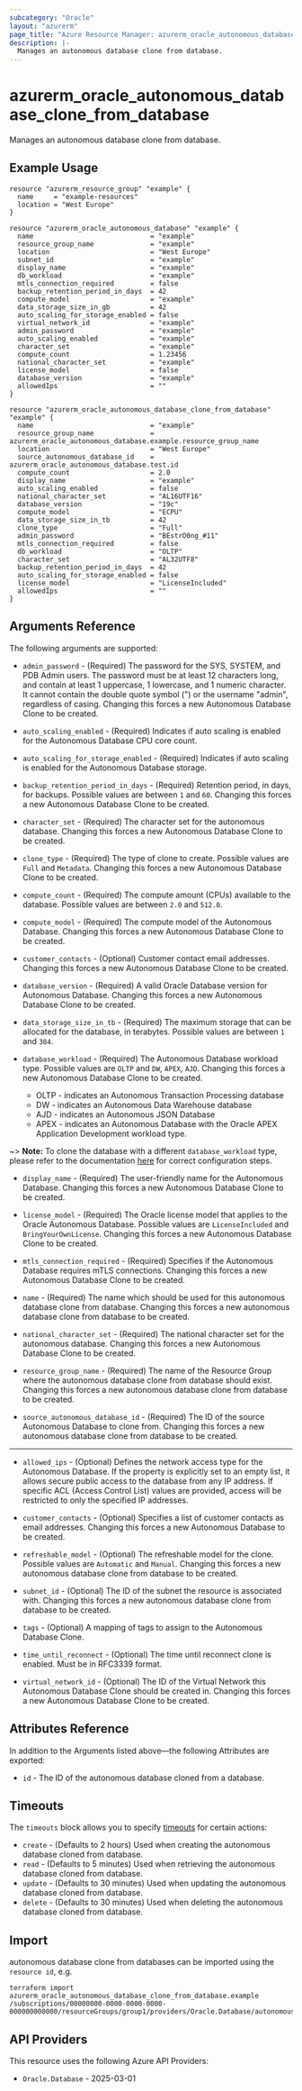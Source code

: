 ```yaml
---
subcategory: "Oracle"
layout: "azurerm"
page_title: "Azure Resource Manager: azurerm_oracle_autonomous_database_clone_from_database"
description: |-
  Manages an autonomous database clone from database.
---
```


# azurerm_oracle_autonomous_database_clone_from_database

Manages an autonomous database clone from database.

## Example Usage

```hcl
resource "azurerm_resource_group" "example" {
  name     = "example-resources"
  location = "West Europe"
}

resource "azurerm_oracle_autonomous_database" "example" {
  name                             = "example"
  resource_group_name              = "example"
  location                         = "West Europe"
  subnet_id                        = "example"
  display_name                     = "example"
  db_workload                      = "example"
  mtls_connection_required         = false
  backup_retention_period_in_days  = 42
  compute_model                    = "example"
  data_storage_size_in_gb          = 42
  auto_scaling_for_storage_enabled = false
  virtual_network_id               = "example"
  admin_password                   = "example"
  auto_scaling_enabled             = "example"
  character_set                    = "example"
  compute_count                    = 1.23456
  national_character_set           = "example"
  license_model                    = false
  database_version                 = "example"
  allowedIps                       = ""
}

resource "azurerm_oracle_autonomous_database_clone_from_database" "example" {
  name                             = "example"
  resource_group_name              = azurerm_oracle_autonomous_database.example.resource_group_name
  location                         = "West Europe"
  source_autonomous_database_id    = azurerm_oracle_autonomous_database.test.id
  compute_count                    = 2.0
  display_name                     = "example"
  auto_scaling_enabled             = false
  national_character_set           = "AL16UTF16"
  database_version                 = "19c"
  compute_model                    = "ECPU"
  data_storage_size_in_tb          = 42
  clone_type                       = "Full"
  admin_password                   = "BEstrO0ng_#11"
  mtls_connection_required         = false
  db_workload                      = "OLTP"
  character_set                    = "AL32UTF8"
  backup_retention_period_in_days  = 42
  auto_scaling_for_storage_enabled = false
  license_model                    = "LicenseIncluded"
  allowedIps                       = ""
}
```

## Arguments Reference

The following arguments are supported:

* `admin_password` - (Required) The password for the SYS, SYSTEM, and PDB Admin users. The password must be at least 12 characters long, and contain at least 1 uppercase, 1 lowercase, and 1 numeric character. It cannot contain the double quote symbol (") or the username "admin", regardless of casing. Changing this forces a new Autonomous Database Clone to be created.

* `auto_scaling_enabled` - (Required) Indicates if auto scaling is enabled for the Autonomous Database CPU core count.

* `auto_scaling_for_storage_enabled` - (Required) Indicates if auto scaling is enabled for the Autonomous Database storage.

* `backup_retention_period_in_days` - (Required) Retention period, in days, for backups. Possible values are between `1` and `60`. Changing this forces a new Autonomous Database Clone to be created.

* `character_set` - (Required) The character set for the autonomous database. Changing this forces a new Autonomous Database Clone to be created.

* `clone_type` - (Required) The type of clone to create. Possible values are `Full` and `Metadata`. Changing this forces a new Autonomous Database Clone to be created.

* `compute_count` - (Required) The compute amount (CPUs) available to the database. Possible values are between `2.0` and `512.0`.

* `compute_model` - (Required) The compute model of the Autonomous Database. Changing this forces a new Autonomous Database Clone to be created.

* `customer_contacts` - (Optional) Customer contact email addresses. Changing this forces a new Autonomous Database Clone to be created.

* `database_version` - (Required) A valid Oracle Database version for Autonomous Database. Changing this forces a new Autonomous Database Clone to be created.

* `data_storage_size_in_tb` - (Required) The maximum storage that can be allocated for the database, in terabytes. Possible values are between `1` and `384`.

* `database_workload` - (Required) The Autonomous Database workload type. Possible values are `OLTP` and `DW`, `APEX`, `AJD`. Changing this forces a new Autonomous Database Clone to be created.
  * OLTP - indicates an Autonomous Transaction Processing database
  * DW - indicates an Autonomous Data Warehouse database
  * AJD - indicates an Autonomous JSON Database
  * APEX - indicates an Autonomous Database with the Oracle APEX Application Development workload type.

~> **Note:** To clone the database with a different `database_workload` type, please refer to the documentation [here](https://docs.public.oneportal.content.oci.oraclecloud.com/en-us/iaas/autonomous-database-serverless/doc/autonomous-clone-cross-workload-type.html#GUID-527A712D-FF82-498B-AB35-8A1623E36EDD) for correct configuration steps.

* `display_name` - (Required) The user-friendly name for the Autonomous Database. Changing this forces a new Autonomous Database Clone to be created.

* `license_model` - (Required) The Oracle license model that applies to the Oracle Autonomous Database. Possible values are `LicenseIncluded` and `BringYourOwnLicense`. Changing this forces a new Autonomous Database Clone to be created.

* `mtls_connection_required` - (Required) Specifies if the Autonomous Database requires mTLS connections. Changing this forces a new Autonomous Database Clone to be created.

* `name` - (Required) The name which should be used for this autonomous database clone from database. Changing this forces a new autonomous database clone from database to be created.

* `national_character_set` - (Required) The national character set for the autonomous database. Changing this forces a new Autonomous Database Clone to be created.

* `resource_group_name` - (Required) The name of the Resource Group where the autonomous database clone from database should exist. Changing this forces a new autonomous database clone from database to be created.

* `source_autonomous_database_id` - (Required) The ID of the source Autonomous Database to clone from. Changing this forces a new autonomous database clone from database to be created.

---

* `allowed_ips` - (Optional) Defines the network access type for the Autonomous Database. If the property is explicitly set to an empty list, it allows secure public access to the database from any IP address. If specific ACL (Access Control List) values are provided, access will be restricted to only the specified IP addresses.

* `customer_contacts` - (Optional) Specifies a list of customer contacts as email addresses. Changing this forces a new Autonomous Database to be created.

* `refreshable_model` - (Optional) The refreshable model for the clone. Possible values are `Automatic` and `Manual`. Changing this forces a new autonomous database clone from database to be created.

* `subnet_id` - (Optional) The ID of the subnet the resource is associated with. Changing this forces a new autonomous database clone from database to be created.

* `tags` - (Optional) A mapping of tags to assign to the Autonomous Database Clone.

* `time_until_reconnect` - (Optional) The time until reconnect clone is enabled. Must be in RFC3339 format.

* `virtual_network_id` - (Optional) The ID of the Virtual Network this Autonomous Database Clone should be created in. Changing this forces a new Autonomous Database Clone to be created.

## Attributes Reference

In addition to the Arguments listed above—the following Attributes are exported: 

* `id` - The ID of the autonomous database cloned from a database.

## Timeouts

The `timeouts` block allows you to specify [timeouts](https://www.terraform.io/language/resources/syntax#operation-timeouts) for certain actions:

* `create` - (Defaults to 2 hours) Used when creating the autonomous database cloned from database.
* `read` - (Defaults to 5 minutes) Used when retrieving the autonomous database cloned from database.
* `update` - (Defaults to 30 minutes) Used when updating the autonomous database cloned from database.
* `delete` - (Defaults to 30 minutes) Used when deleting the autonomous database cloned from database.

## Import

autonomous database clone from databases can be imported using the `resource id`, e.g.

```shell
terraform import azurerm_oracle_autonomous_database_clone_from_database.example /subscriptions/00000000-0000-0000-0000-000000000000/resourceGroups/group1/providers/Oracle.Database/autonomousDatabases/example
```

## API Providers
<!-- This section is generated, changes will be overwritten -->
This resource uses the following Azure API Providers:

* `Oracle.Database` - 2025-03-01
